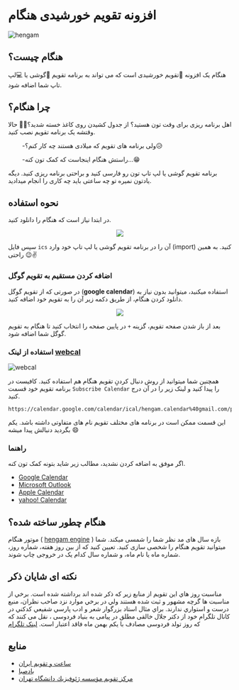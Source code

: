 # افزونه تقویم خورشیدی هنگام

![hengam](https://user-images.githubusercontent.com/75095946/162616656-681b2526-b793-4f19-a2d9-d7707af9a563.jpg)

## هنگام چیست؟
هنگام یک افزونه 📆تقویم خورشیدی است که می تواند به برنامه تقویم 📱گوشی یا 💻لپ تاپ شما اضافه شود.
## چرا هنگام؟
اهل برنامه ریزی برای وقت تون هستید؟ از جدول کشیدن روی کاغذ خسته شدید؟🤦‍♂️ حالا وقتشه یک برنامه تقویم نصب کنید.

&nbsp; &nbsp; &nbsp; &nbsp; -ولی برنامه های تقویم که میلادی هستند چه کار کنم؟😥

&nbsp; &nbsp; &nbsp; &nbsp; -راستش هنگام اینجاست که کمک تون کنه...😁

برنامه تقویم گوشی یا لپ تاپ تون رو فارسی کنید و براحتی برنامه ریزی کنید.
دیگه یادتون نمیره تو چه ساعتی باید چه کاری را انجام میدادید.

## نحوه استفاده
در ابتدا نیاز است که هنگام را دانلود کنید.

<p align = center>
<a href = "https://minhaskamal.github.io/DownGit/#/home?url=https://github.com/itismoradi/hengam/blob/master/hengam/hengam.calendar%40gmail.com.ics">
    <img src = 'https://user-images.githubusercontent.com/75095946/162615760-dcdec30c-bae9-4cdc-804c-44baf5547e78.png'>
</a>


سپس فایل `ics` آن را در برنامه تقویم گوشی یا لپ تاپ خود وارد (import) کنید. به همین راحتی 😉✌

### اضافه کردن مستقیم به تقویم گوگل
در صورتی که از تقویم گوگل (**google calendar**) استفاده میکنید، میتوانید بدون نیاز به دانلود کردن هنگام، از طریق دکمه زیر آن را به تقویم خود اضافه کنید.
<p align = center>
<a href = "https://calendar.google.com/calendar/u/0?cid=aGVuZ2FtLmNhbGVuZGFyQGdtYWlsLmNvbQ">
    <img src = 'https://user-images.githubusercontent.com/75095946/162615780-6c56952a-4337-4a37-ae9a-6afa46e0fbb9.png'>
</a>
</p>

بعد از باز شدن صفحه تقویم، گزینه `+` در پایین صفحه را انتخاب کنید تا هنگام به تقویم گوگل شما اضافه شود.

### استفاده از لینک [webcal](https://en.wikipedia.org/wiki/Webcal)
![webcal](https://user-images.githubusercontent.com/75095946/162615820-2be97dbe-5ab4-4813-bbda-1d42a0810d6a.jpg)

همچنین شما میتوانید از روش دنبال کردنِ تقویم هنگام هم استفاده کنید. کافیست در برنامه تقویم خود قسمت
`Subscribe Calendar`
را پیدا کنید و لینک زیر را در آن درج کنید.


```
https://calendar.google.com/calendar/ical/hengam.calendar%40gmail.com/public/basic.ics
```

این قسمت ممکن است در برنامه های مختلف تقویم نام های متفاوتی داشته باشد. یکم بگردید دنبالش پیدا میشه 😄

### راهنما
اگر موفق به اضافه کردن نشدید، مطالب زیر شاید بتونه کمک تون کنه.
- [Google Calendar](https://support.google.com/calendar/answer/37118?hl=en&co=GENIE.Platform%3DDesktop)
- [Microsoft Outlook](https://support.microsoft.com/en-us/office/import-calendars-into-outlook-8e8364e1-400e-4c0f-a573-fe76b5a2d379)
- [Apple Calendar](https://support.apple.com/en-gb/guide/calendar/icl1023/mac)
- [yahoo! Calendar](https://help.yahoo.com/kb/SLN4707.html)

## هنگام چطور ساخته شده؟
موتور هنگام (
[hengam engine](./engine)
) بازه سال های مد نظر شما را شمسی میکند.
شما میتوانید تقویم هنگام را شخصی سازی کنید. تعیین کنید که از بین روز هفته، شماره روز، شماره ماه یا نام ماه، و شماره سال کدام یک در خروجی چاپ شوند.

## نکته ای شایان ذکر
مناسبت روز هاي اين تقويم از منابع زير كه ذكر شده اند برداشته شده است.
برخي از مناسبت ها گرچه مشهور و ثبت شده هستند ولي در برخي موارد نزد صاحب نظران، منبع درست و استواري ندارند.
براي مثال استاد بزرگوار شعر و ادب پارسي شفيعي كدكني در کانال تلگرام خود از دکتر جلال خالقی مطلق در پیامی به بنیاد فردوسی
، نقل می کنند که که روز تولد فردوسی مصادف با یکم بهمن ماه فاقد اعتبار است.
[لینک تلگرام](https://t.me/shafiei_kadkani/2303)

## منابع
- [ساعت و تقویم ایران](https://www.time.ir/)
- [بادصبا](https://badesaba.ir/)
- [مركز تقويم مؤسسه ژئوفيزيك دانشگاه تهران](https://calendar.ut.ac.ir/)
